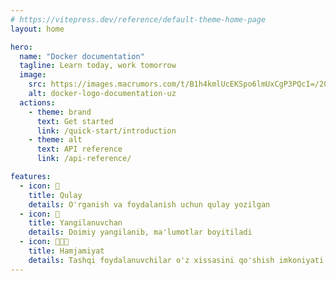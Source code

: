 ```yaml
---
# https://vitepress.dev/reference/default-theme-home-page
layout: home

hero:
  name: "Docker documentation"
  tagline: Learn today, work tomorrow
  image:
    src: https://images.macrumors.com/t/B1h4kmlUcEKSpo6lmUxCgP3PQcI=/2075x/article-new/2021/04/docker-for-mac.png
    alt: docker-logo-documentation-uz
  actions:
    - theme: brand
      text: Get started
      link: /quick-start/introduction
    - theme: alt
      text: API reference
      link: /api-reference/

features:
  - icon: 🚀
    title: Qulay
    details: O'rganish va foydalanish uchun qulay yozilgan
  - icon: 🔄
    title: Yangilanuvchan
    details: Doimiy yangilanib, ma'lumotlar boyitiladi
  - icon: 🧑🏻‍💻
    title: Hamjamiyat
    details: Tashqi foydalanuvchilar o'z xissasini qo'shish imkoniyati
---
```


